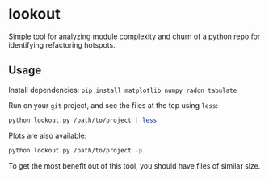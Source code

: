 # lookout
Simple tool for analyzing module complexity and churn of a  python repo for identifying refactoring hotspots.

## Usage

Install dependencies: `pip install matplotlib numpy radon tabulate`

Run on your `git` project, and see the files at the top using `less`: 

```bash
python lookout.py /path/to/project | less
```

Plots are also available:

```bash
python lookout.py /path/to/project -p
```

To get the most benefit out of this tool, you should have files of similar size.

